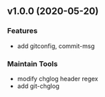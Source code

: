 
<a name="v1.0.0"></a>
## v1.0.0 (2020-05-20)

### Features

* add gitconfig, commit-msg

### Maintain Tools

* modify chglog header regex
* add git-chglog

